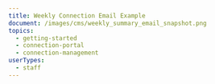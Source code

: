 ```yaml
---
title: Weekly Connection Email Example
document: /images/cms/weekly_summary_email_snapshot.png
topics:
  - getting-started
  - connection-portal
  - connection-management
userTypes:
  - staff
---
```

